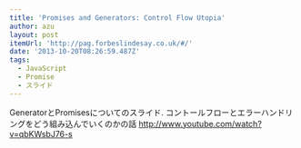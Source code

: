 ```yaml
---
title: 'Promises and Generators: Control Flow Utopia'
author: azu
layout: post
itemUrl: 'http://pag.forbeslindesay.co.uk/#/'
date: '2013-10-20T08:26:59.487Z'
tags:
  - JavaScript
  - Promise
  - スライド
---
```

GeneratorとPromisesについてのスライド.
コントールフローとエラーハンドリングをどう組み込んでいくのかの話
http://www.youtube.com/watch?v=qbKWsbJ76-s
